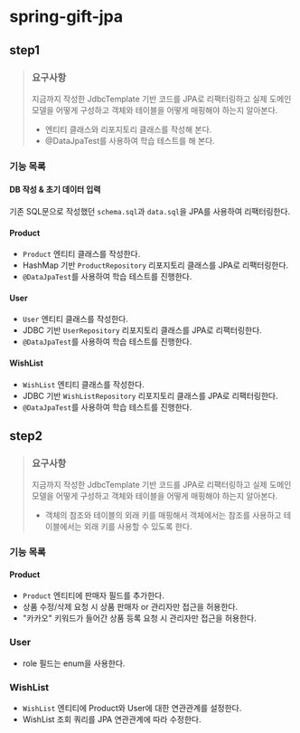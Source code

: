 # spring-gift-jpa

## step1
> ### 요구사항
> 지금까지 작성한 JdbcTemplate 기반 코드를 JPA로 리팩터링하고 실제 도메인 모델을 어떻게 구성하고 객체와 테이블을 어떻게 매핑해야 하는지 알아본다. 
>  - 엔티티 클래스와 리포지토리 클래스를 작성해 본다.
>  - @DataJpaTest를 사용하여 학습 테스트를 해 본다.

### 기능 목록
#### DB 작성 & 초기 데이터 입력
기존 SQL문으로 작성했던 `schema.sql`과 `data.sql`을 JPA를 사용하여 리팩터링한다.

#### Product
- `Product` 엔티티 클래스를 작성한다.
- HashMap 기반 `ProductRepository` 리포지토리 클래스를 JPA로 리팩터링한다.
- `@DataJpaTest`를 사용하여 학습 테스트를 진행한다.

#### User
- `User` 엔티티 클래스를 작성한다.
- JDBC 기반 `UserRepository` 리포지토리 클래스를 JPA로 리팩터링한다.
- `@DataJpaTest`를 사용하여 학습 테스트를 진행한다.

#### WishList
- `WishList` 엔티티 클래스를 작성한다.
- JDBC 기반 `WishListRepository` 리포지토리 클래스를 JPA로 리팩터링한다.
- `@DataJpaTest`를 사용하여 학습 테스트를 진행한다.

## step2
> ### 요구사항
> 지금까지 작성한 JdbcTemplate 기반 코드를 JPA로 리팩터링하고 실제 도메인 모델을 어떻게 구성하고 객체와 테이블을 어떻게 매핑해야 하는지 알아본다.
> - 객체의 참조와 테이블의 외래 키를 매핑해서 객체에서는 참조를 사용하고 테이블에서는 외래 키를 사용할 수 있도록 한다.

### 기능 목록
#### Product
- `Product` 엔티티에 판매자 필드를 추가한다.
- 상품 수정/삭제 요청 시 상품 판매자 or 관리자만 접근을 허용한다.
- "카카오" 키워드가 들어간 상품 등록 요청 시 관리자만 접근을 허용한다.

### User
- role 필드는 enum을 사용한다.

### WishList
- `WishList` 엔티티에 Product와 User에 대한 연관관계를 설정한다.
- WishList 조회 쿼리를 JPA 연관관계에 따라 수정한다. 